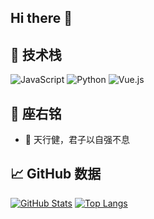 ## Hi there 👋
## 🔧 技术栈
![JavaScript](https://img.shields.io/badge/-JavaScript-F7DF1E?logo=javascript&logoColor=black)
![Python](https://img.shields.io/badge/-Python-3776AB?logo=python&logoColor=white)
![Vue.js](https://img.shields.io/badge/-Vue.js-4FC08D?logo=vuedotjs&logoColor=white)

## 🌱 座右铭
- 🔭 天行健，君子以自强不息

## 📈 GitHub 数据
[![GitHub Stats](https://github-readme-stats.vercel.app/api?username=Lzcwbcgs&show_icons=true&theme=radical)](https://github.com/anuraghazra/github-readme-stats)
[![Top Langs](https://github-readme-stats.vercel.app/api/top-langs/?username=Lzcwbcgs&layout=compact)](https://github.com/anuraghazra/github-readme-stats)

